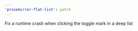 ```yaml
---
'prosemirror-flat-list': patch
---
```


Fix a runtime crash when clicking the toggle mark in a deep list
